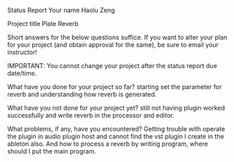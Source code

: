 Status Report
Your name
Haolu Zeng

Project title
Plate Reverb

Short answers for the below questions suffice. If you want to alter your plan for your project (and obtain approval for the same), be sure to email your instructor!

IMPORTANT: You cannot change your project after the status report due date/time.

What have you done for your project so far?
starting set the parameter for reverb and understanding how reverb is generated.

What have you not done for your project yet?
still not having plugin worked successfully and write reverb in the processor and editor.

What problems, if any, have you encountered?
Getting trouble with operate the plugin in audio plugin host and cannot find the vst plugin I create in the ableton also. And how to process a reverb by writing program, where should I put the main program.